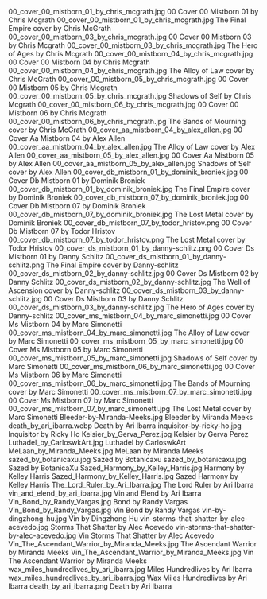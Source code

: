 00_cover_00_mistborn_01_by_chris_mcgrath.jpg 00 Cover 00 Mistborn 01 by Chris Mcgrath
00_cover_00_mistborn_01_by_chris_mcgrath.jpg The Final Empire cover by Chris McGrath
00_cover_00_mistborn_03_by_chris_mcgrath.jpg 00 Cover 00 Mistborn 03 by Chris Mcgrath
00_cover_00_mistborn_03_by_chris_mcgrath.jpg The Hero of Ages by Chris Mcgrath
00_cover_00_mistborn_04_by_chris_mcgrath.jpg 00 Cover 00 Mistborn 04 by Chris Mcgrath
00_cover_00_mistborn_04_by_chris_mcgrath.jpg The Alloy of Law cover by Chris McGrath
00_cover_00_mistborn_05_by_chris_mcgrath.jpg 00 Cover 00 Mistborn 05 by Chris Mcgrath
00_cover_00_mistborn_05_by_chris_mcgrath.jpg Shadows of Self by Chris Mcgrath
00_cover_00_mistborn_06_by_chris_mcgrath.jpg 00 Cover 00 Mistborn 06 by Chris Mcgrath
00_cover_00_mistborn_06_by_chris_mcgrath.jpg The Bands of Mourning cover by Chris McGrath
00_cover_aa_mistborn_04_by_alex_allen.jpg 00 Cover Aa Mistborn 04 by Alex Allen
00_cover_aa_mistborn_04_by_alex_allen.jpg The Alloy of Law cover by Alex Allen
00_cover_aa_mistborn_05_by_alex_allen.jpg 00 Cover Aa Mistborn 05 by Alex Allen
00_cover_aa_mistborn_05_by_alex_allen.jpg Shadows of Self cover by Alex Allen
00_cover_db_mistborn_01_by_dominik_broniek.jpg 00 Cover Db Mistborn 01 by Dominik Broniek
00_cover_db_mistborn_01_by_dominik_broniek.jpg The Final Empire cover by Dominik Broniek
00_cover_db_mistborn_07_by_dominik_broniek.jpg 00 Cover Db Mistborn 07 by Dominik Broniek
00_cover_db_mistborn_07_by_dominik_broniek.jpg The Lost Metal cover by Dominik Broniek
00_cover_db_mistborn_07_by_todor_hristov.png 00 Cover Db Mistborn 07 by Todor Hristov
00_cover_db_mistborn_07_by_todor_hristov.png The Lost Metal cover by Todor Hristov
00_cover_ds_mistborn_01_by_danny-schlitz.png 00 Cover Ds Mistborn 01 by Danny Schlitz
00_cover_ds_mistborn_01_by_danny-schlitz.png The Final Empire cover by Danny-schlitz
00_cover_ds_mistborn_02_by_danny-schlitz.jpg 00 Cover Ds Mistborn 02 by Danny Schlitz
00_cover_ds_mistborn_02_by_danny-schlitz.jpg The Well of Ascension cover by Danny-schlitz
00_cover_ds_mistborn_03_by_danny-schlitz.jpg 00 Cover Ds Mistborn 03 by Danny Schlitz
00_cover_ds_mistborn_03_by_danny-schlitz.jpg The Hero of Ages cover by Danny-schlitz
00_cover_ms_mistborn_04_by_marc_simonetti.jpg 00 Cover Ms Mistborn 04 by Marc Simonetti
00_cover_ms_mistborn_04_by_marc_simonetti.jpg The Alloy of Law cover by Marc Simonetti
00_cover_ms_mistborn_05_by_marc_simonetti.jpg 00 Cover Ms Mistborn 05 by Marc Simonetti
00_cover_ms_mistborn_05_by_marc_simonetti.jpg Shadows of Self cover by Marc Simonetti
00_cover_ms_mistborn_06_by_marc_simonetti.jpg 00 Cover Ms Mistborn 06 by Marc Simonetti
00_cover_ms_mistborn_06_by_marc_simonetti.jpg The Bands of Mourning cover by Marc Simonetti
00_cover_ms_mistborn_07_by_marc_simonetti.jpg 00 Cover Ms Mistborn 07 by Marc Simonetti
00_cover_ms_mistborn_07_by_marc_simonetti.jpg The Lost Metal cover by Marc Simonetti
Bleeder-by-Miranda-Meeks.jpg Bleeder by Miranda Meeks
death_by_ari_ibarra.webp Death by Ari Ibarra
inquisitor-by-ricky-ho.jpg Inquisitor by Ricky Ho
Kelsier_by_Gerva_Perez.jpg Kelsier by Gerva Perez
Luthadel_by_CarloswkArt.jpg Luthadel by CarloswkArt
MeLaan_by_Miranda_Meeks.jpg MeLaan by Miranda Meeks
sazed_by_botanicaxu.jpg Sazed by Botanicaxu
sazed_by_botanicaxu.jpg Sazed by BotanicaXu
Sazed_Harmony_by_Kelley_Harris.jpg Harmony by Kelley Harris
Sazed_Harmony_by_Kelley_Harris.jpg Sazed Harmony by Kelley Harris
The_Lord_Ruler_by_Ari_Ibarra.jpg The Lord Ruler by Ari Ibarra
vin_and_elend_by_ari_ibarra.jpg Vin and Elend by Ari Ibarra
Vin_Bond_by_Randy_Vargas.jpg Bond by Randy Vargas
Vin_Bond_by_Randy_Vargas.jpg Vin Bond by Randy Vargas
vin-by-dingzhong-hu.jpg Vin by Dingzhong Hu
vin-storms-that-shatter-by-alec-acevedo.jpg Storms That Shatter by Alec Acevedo
vin-storms-that-shatter-by-alec-acevedo.jpg Vin Storms That Shatter by Alec Acevedo
Vin_The_Ascendant_Warrior_by_Miranda_Meeks.jpg The Ascendant Warrior by Miranda Meeks
Vin_The_Ascendant_Warrior_by_Miranda_Meeks.jpg Vin The Ascendant Warrior by Miranda Meeks
wax_miles_hundredlives_by_ari_ibarra.jpg Miles Hundredlives by Ari Ibarra
wax_miles_hundredlives_by_ari_ibarra.jpg Wax Miles Hundredlives by Ari Ibarra
death_by_ari_ibarra.png Death by Ari Ibarra
